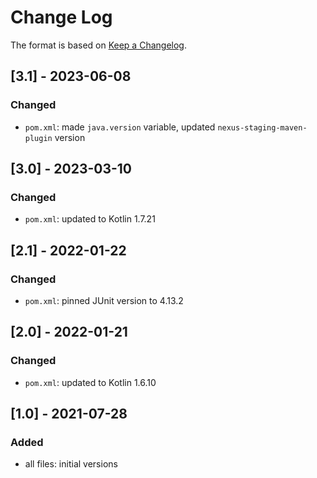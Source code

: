 # Change Log

The format is based on [Keep a Changelog](http://keepachangelog.com/).

## [3.1] - 2023-06-08
### Changed
- `pom.xml`: made `java.version` variable, updated `nexus-staging-maven-plugin` version

## [3.0] - 2023-03-10
### Changed
- `pom.xml`: updated to Kotlin 1.7.21

## [2.1] - 2022-01-22
### Changed
- `pom.xml`: pinned JUnit version to 4.13.2

## [2.0] - 2022-01-21
### Changed
- `pom.xml`: updated to Kotlin 1.6.10

## [1.0] - 2021-07-28
### Added
- all files: initial versions
